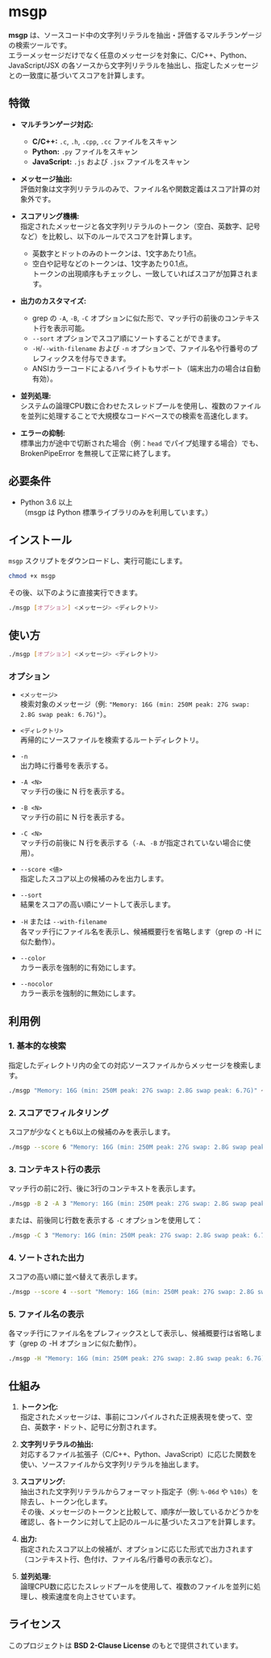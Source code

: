 # msgp

**msgp** は、ソースコード中の文字列リテラルを抽出・評価するマルチランゲージの検索ツールです。  
エラーメッセージだけでなく任意のメッセージを対象に、C/C++、Python、JavaScript/JSX の各ソースから文字列リテラルを抽出し、指定したメッセージとの一致度に基づいてスコアを計算します。

## 特徴

- **マルチランゲージ対応:**  
  - **C/C++:** `.c`, `.h`, `.cpp`, `.cc` ファイルをスキャン  
  - **Python:** `.py` ファイルをスキャン  
  - **JavaScript:** `.js` および `.jsx` ファイルをスキャン

- **メッセージ抽出:**  
  評価対象は文字列リテラルのみで、ファイル名や関数定義はスコア計算の対象外です。

- **スコアリング機構:**  
  指定されたメッセージと各文字列リテラルのトークン（空白、英数字、記号など）を比較し、以下のルールでスコアを計算します。  
  - 英数字とドットのみのトークンは、1文字あたり1点。  
  - 空白や記号などのトークンは、1文字あたり0.1点。  
  トークンの出現順序もチェックし、一致していればスコアが加算されます。

- **出力のカスタマイズ:**  
  - grep の `-A`, `-B`, `-C` オプションに似た形で、マッチ行の前後のコンテキスト行を表示可能。  
  - `--sort` オプションでスコア順にソートすることができます。  
  - `-H`/`--with-filename` および `-n` オプションで、ファイル名や行番号のプレフィックスを付与できます。  
  - ANSIカラーコードによるハイライトもサポート（端末出力の場合は自動有効）。

- **並列処理:**  
  システムの論理CPU数に合わせたスレッドプールを使用し、複数のファイルを並列に処理することで大規模なコードベースでの検索を高速化します。

- **エラーの抑制:**  
  標準出力が途中で切断された場合（例：`head` でパイプ処理する場合）でも、BrokenPipeError を無視して正常に終了します。

## 必要条件

- Python 3.6 以上  
  （msgp は Python 標準ライブラリのみを利用しています。）

## インストール

`msgp` スクリプトをダウンロードし、実行可能にします。

```bash
chmod +x msgp
```

その後、以下のように直接実行できます。

```bash
./msgp [オプション] <メッセージ> <ディレクトリ>
```

## 使い方

```bash
./msgp [オプション] <メッセージ> <ディレクトリ>
```

### オプション

- `<メッセージ>`  
  検索対象のメッセージ（例: `"Memory: 16G (min: 250M peak: 27G swap: 2.8G swap peak: 6.7G)"`）。

- `<ディレクトリ>`  
  再帰的にソースファイルを検索するルートディレクトリ。

- `-n`  
  出力時に行番号を表示する。

- `-A <N>`  
  マッチ行の後に N 行を表示する。

- `-B <N>`  
  マッチ行の前に N 行を表示する。

- `-C <N>`  
  マッチ行の前後に N 行を表示する（`-A`、`-B` が指定されていない場合に使用）。

- `--score <値>`  
  指定したスコア以上の候補のみを出力します。

- `--sort`  
  結果をスコアの高い順にソートして表示します。

- `-H` または `--with-filename`  
  各マッチ行にファイル名を表示し、候補概要行を省略します（grep の -H に似た動作）。

- `--color`  
  カラー表示を強制的に有効にします。

- `--nocolor`  
  カラー表示を強制的に無効にします。

## 利用例

### 1. 基本的な検索

指定したディレクトリ内の全ての対応ソースファイルからメッセージを検索します。

```bash
./msgp "Memory: 16G (min: 250M peak: 27G swap: 2.8G swap peak: 6.7G)" ~/projects/mycode
```

### 2. スコアでフィルタリング

スコアが少なくとも6以上の候補のみを表示します。

```bash
./msgp --score 6 "Memory: 16G (min: 250M peak: 27G swap: 2.8G swap peak: 6.7G)" ~/projects/mycode
```

### 3. コンテキスト行の表示

マッチ行の前に2行、後に3行のコンテキストを表示します。

```bash
./msgp -B 2 -A 3 "Memory: 16G (min: 250M peak: 27G swap: 2.8G swap peak: 6.7G)" ~/projects/mycode
```

または、前後同じ行数を表示する `-C` オプションを使用して：

```bash
./msgp -C 3 "Memory: 16G (min: 250M peak: 27G swap: 2.8G swap peak: 6.7G)" ~/projects/mycode
```

### 4. ソートされた出力

スコアの高い順に並べ替えて表示します。

```bash
./msgp --score 4 --sort "Memory: 16G (min: 250M peak: 27G swap: 2.8G swap peak: 6.7G)" ~/projects/mycode
```

### 5. ファイル名の表示

各マッチ行にファイル名をプレフィックスとして表示し、候補概要行は省略します（grep の -H オプションに似た動作）。

```bash
./msgp -H "Memory: 16G (min: 250M peak: 27G swap: 2.8G swap peak: 6.7G)" ~/projects/mycode
```

## 仕組み

1. **トークン化:**  
   指定されたメッセージは、事前にコンパイルされた正規表現を使って、空白、英数字・ドット、記号に分割されます。

2. **文字列リテラルの抽出:**  
   対応するファイル拡張子（C/C++、Python、JavaScript）に応じた関数を使い、ソースファイルから文字列リテラルを抽出します。

3. **スコアリング:**  
   抽出された文字列リテラルからフォーマット指定子（例: `%-06d` や `%10s`）を除去し、トークン化します。  
   その後、メッセージのトークンと比較して、順序が一致しているかどうかを確認し、各トークンに対して上記のルールに基づいたスコアを計算します。

4. **出力:**  
   指定されたスコア以上の候補が、オプションに応じた形式で出力されます（コンテキスト行、色付け、ファイル名/行番号の表示など）。

5. **並列処理:**  
   論理CPU数に応じたスレッドプールを使用して、複数のファイルを並列に処理し、検索速度を向上させています。

## ライセンス

このプロジェクトは **BSD 2-Clause License** のもとで提供されています。

